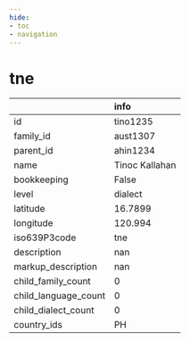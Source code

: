 ```yaml
---
hide:
- toc
- navigation
---
```

# tne
|                      | info           |
|:---------------------|:---------------|
| id                   | tino1235       |
| family_id            | aust1307       |
| parent_id            | ahin1234       |
| name                 | Tinoc Kallahan |
| bookkeeping          | False          |
| level                | dialect        |
| latitude             | 16.7899        |
| longitude            | 120.994        |
| iso639P3code         | tne            |
| description          | nan            |
| markup_description   | nan            |
| child_family_count   | 0              |
| child_language_count | 0              |
| child_dialect_count  | 0              |
| country_ids          | PH             |